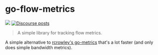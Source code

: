 go-flow-metrics
==================

[![](https://img.shields.io/badge/project-libp2p-yellow.svg?style=flat-square)](https://libp2p.io/)
[![Discourse posts](https://img.shields.io/discourse/https/discuss.libp2p.io/posts.svg)](https://discuss.libp2p.io)


> A simple library for tracking flow metrics.

A simple alternative to [rcrowley's
go-metrics](https://github.com/rcrowley/go-metrics) that's a lot faster (and
only does simple bandwidth metrics).
